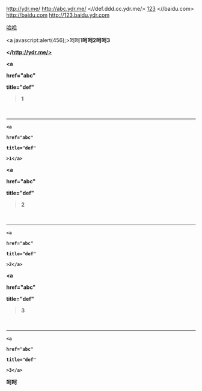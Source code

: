 <http://ydr.me/>
<http://abc.ydr.me/>
<//def.ddd.cc.ydr.me/>
[123](/abc/def/)
<//baidu.com>
<http://baidu.com>
<http://123.baidu.ydr.com>




[哈哈](javascript:alert(123);)


<a javascript:alert(456);>呵呵1<b>呵呵2</a>呵呵3</a>










</http://ydr.me/>





<a

href="abc"

title="def"

>1</a>
<script>alert(123);</script>
<br><hr>


```
<a

href="abc"

title="def"

>1</a>
```


<a

href="abc"

title="def"

>2</a>
<script>alert(123);</script>
<br><hr>


```
<a

href="abc"

title="def"

>2</a>
```
<a

href="abc"

title="def"

>3</a>
<script>alert(123);</script>
<br><hr>


```
<a

href="abc"

title="def"

>3</a>
```
呵呵